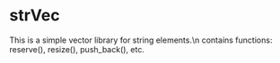 # strVec
This is a simple vector library for string elements.\n
contains functions: reserve(), resize(), push_back(), etc.
